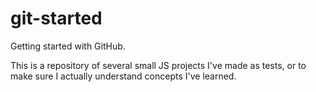 # git-started
Getting started with GitHub.

This is a repository of several small JS projects I've made as tests, or to make sure I actually understand concepts I've learned.
